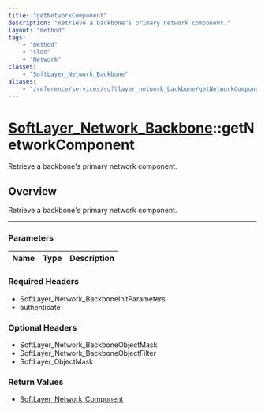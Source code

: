 ```yaml
---
title: "getNetworkComponent"
description: "Retrieve a backbone's primary network component."
layout: "method"
tags:
    - "method"
    - "sldn"
    - "Network"
classes:
    - "SoftLayer_Network_Backbone"
aliases:
    - "/reference/services/softlayer_network_backbone/getNetworkComponent"
---
```

# [SoftLayer_Network_Backbone](/reference/services/SoftLayer_Network_Backbone)::getNetworkComponent


Retrieve a backbone's primary network component.


## Overview 
Retrieve a backbone's primary network component.

-----

### Parameters 
|Name | Type | Description |
| --- | --- | --- |


### Required Headers
* SoftLayer_Network_BackboneInitParameters
* authenticate


### Optional Headers
* SoftLayer_Network_BackboneObjectMask
* SoftLayer_Network_BackboneObjectFilter
* SoftLayer_ObjectMask

### Return Values
* <a href='/reference/datatypes/SoftLayer_Network_Component'>SoftLayer_Network_Component </a>




